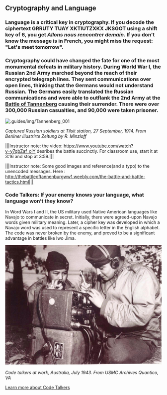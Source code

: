 ## Cryptography and Language
### Language is a critical key in cryptography.  If you decode the ciphertext GRRUTY TUAY XKTIUTZXKX JKSGOT using a shift key of 6, you get *Allons nous rencontrer demain.*  If you don't know the message is in French, you might miss the request: "Let's meet tomorrow".

### Cryptography could have changed the fate for one of the most monumental defeats in military history. During World War I, the Russian 2nd Army marched beyond the reach of their encrypted telegraph lines. They sent communications over open lines, thinking that the Germans would not understand Russian.  The Germans easily translated the Russian communications and were able to outflank the 2nd Army at the  [Battle of Tannenberg](http://thebattleoftannenburgww1.weebly.com/the-battle-and-battle-tactics.html) causing their surrender. There were over 300,000 Russian casualties, and 90,000 were taken prisoner.


![.guides/img/Tannenberg_001](.guides/img/Tannenberg_001.jpg)

 *Captured Russian soldiers at Tilsit station, 27 September, 1914. From Berliner Illustrirte Zeitung by R. Minzloff*


 |||Instructor note: the video:  https://www.youtube.com/watch?v=y7qbZaf_olY  desribes the battle succinctly. For classroom use, start it at 3:16 and stop at 3:59.|||

|||Instructor note: Some good images and reference(and a typo) to the unencoded messages. Here : http://thebattleoftannenburgww1.weebly.com/the-battle-and-battle-tactics.html|||



### Code Talkers: If your enemy knows your language, what language won’t they know? ###

In Word Wars I and II, the US military used Native American languages like Navajo to communicate in secret.  Initially, there were agreed-upon Navajo words given military meaning.  Later, a cipher key was developed in which a Navajo word was used to represent a specific letter in the English alphabet. The code was never broken by the enemy, and proved to be a significant advantage in battles like Iwo Jima. 

![.guides/img/Codetalkers](.guides/img/Codetalkers.jpg)


 *Code talkers at work, Australia, July 1943. From USMC Archives Quantico, VA*

[Learn more about Code Talkers](http://www.nmai.si.edu/education/codetalkers/html/chapter4.html)  
